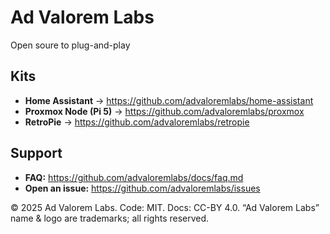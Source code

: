 # Ad Valorem Labs
Open soure to plug-and-play

## Kits
- **Home Assistant** → https://github.com/advaloremlabs/home-assistant
- **Proxmox Node (Pi 5)** → https://github.com/advaloremlabs/proxmox
- **RetroPie** → https://github.com/advaloremlabs/retropie

## Support
- **FAQ:** https://github.com/advaloremlabs/docs/faq.md
- **Open an issue:** https://github.com/advaloremlabs/issues

© 2025 Ad Valorem Labs. Code: MIT. Docs: CC-BY 4.0. “Ad Valorem Labs” name & logo are trademarks; all rights reserved.